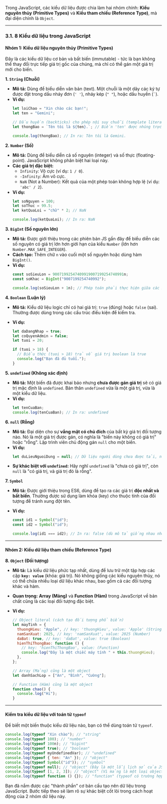 Trong JavaScript, các kiểu dữ liệu được chia làm hai nhóm chính: **Kiểu nguyên thủy (Primitive Types)** và **Kiểu tham chiếu (Reference Type)**, mà đại diện chính là `Object`.

---

### **3.1. 8 Kiểu dữ liệu trong JavaScript**

#### **Nhóm 1: Kiểu dữ liệu nguyên thủy (Primitive Types)**

Đây là các kiểu dữ liệu cơ bản và bất biến (immutable) - tức là bạn không thể thay đổi trực tiếp giá trị gốc của chúng, mà chỉ có thể gán một giá trị mới cho biến.

**1. `String` (Chuỗi)**

- **Mô tả:** Dùng để biểu diễn văn bản (text). Một chuỗi là một dãy các ký tự được đặt trong dấu nháy đơn (`' '`), nháy kép (`" "`), hoặc dấu huyền (`` ` ``).
- **Ví dụ:**
  ```javascript
  let loiChao = "Xin chào các bạn!";
  let ten = "Gemini";

  // Dấu huyền (backticks) cho phép nội suy chuỗi (template literals) - cực kỳ hữu ích
  let thongBao = `Tên tôi là ${ten}.`; // Biến 'ten' được nhúng trực tiếp vào chuỗi

  console.log(thongBao); // In ra: Tên tôi là Gemini.
  ```

**2. `Number` (Số)**

- **Mô tả:** Dùng để biểu diễn cả số nguyên (integer) và số thực (floating-point). JavaScript không phân biệt hai loại này.
- **Các giá trị đặc biệt:**
  - `Infinity`: Vô cực (ví dụ: `1 / 0`).
  - `-Infinity`: Âm vô cực.
  - `NaN` (Not a Number): Kết quả của một phép toán không hợp lệ (ví dụ: `'abc' / 2`).
- **Ví dụ:**
  ```javascript
  let soNguyen = 100;
  let soThuc = 99.5;
  let ketQuaLoi = "chữ" * 2; // NaN

  console.log(ketQuaLoi); // In ra: NaN
  ```

**3. `BigInt` (Số nguyên lớn)**

- **Mô tả:** Được giới thiệu trong các phiên bản JS gần đây để biểu diễn các số nguyên có giá trị lớn hơn giới hạn của kiểu `Number` (lớn hơn `Number.MAX_SAFE_INTEGER`).
- **Cách tạo:** Thêm chữ `n` vào cuối một số nguyên hoặc dùng hàm `BigInt()`.
- **Ví dụ:**
  ```javascript
  const soSieuLon = 90071992547409919007199254740991n;
  const soKhac = BigInt("9007199254740992");

  console.log(soSieuLon + 1n); // Phép toán phải thực hiện giữa các BigInt
  ```

**4. `Boolean` (Luận lý)**

- **Mô tả:** Kiểu dữ liệu logic chỉ có hai giá trị: `true` (đúng) hoặc `false` (sai). Thường được dùng trong các cấu trúc điều kiện để kiểm tra.
- **Ví dụ:**

  ```javascript
  let daDangNhap = true;
  let coQuyenAdmin = false;
  let tuoi = 20;

  if (tuoi > 18) {
    // Biểu thức (tuoi > 18) trả về giá trị boolean là true
    console.log("Bạn đã đủ tuổi.");
  }
  ```

**5. `undefined` (Không xác định)**

- **Mô tả:** Một biến đã được khai báo nhưng **chưa được gán giá trị** sẽ có giá trị mặc định là `undefined`. Bản thân `undefined` vừa là một giá trị, vừa là một kiểu dữ liệu.
- **Ví dụ:**
  ```javascript
  let tenCuaBan;
  console.log(tenCuaBan); // In ra: undefined
  ```

**6. `null` (Rỗng)**

- **Mô tả:** Đại diện cho sự **vắng mặt có chủ đích** của bất kỳ giá trị đối tượng nào. Nó là một giá trị được gán, có nghĩa là "biến này không có giá trị" hoặc "rỗng". Lập trình viên chủ động gán `null` cho một biến.
- **Ví dụ:**
  ```javascript
  let duLieuNguoiDung = null; // Dữ liệu người dùng chưa được tải, nên ta chủ động gán là null
  ```
- **Sự khác biệt với `undefined`:** Hãy nghĩ `undefined` là "chưa có giá trị", còn `null` là "có giá trị, và giá trị đó là rỗng".

**7. `Symbol`**

- **Mô tả:** Được giới thiệu trong ES6, dùng để tạo ra các giá trị **độc nhất và bất biến**. Thường được sử dụng làm khóa (key) cho thuộc tính của đối tượng để tránh xung đột tên.
- **Ví dụ:**

  ```javascript
  const id1 = Symbol("id");
  const id2 = Symbol("id");

  console.log(id1 === id2); // In ra: false (dù mô tả giống nhau nhưng chúng là duy nhất)
  ```

---

#### **Nhóm 2: Kiểu dữ liệu tham chiếu (Reference Type)**

**8. `Object` (Đối tượng)**

- **Mô tả:** Là kiểu dữ liệu phức tạp nhất, dùng để lưu trữ một tập hợp các cặp **`key: value`** (khóa: giá trị). Nó không giống các kiểu nguyên thủy, nó có thể chứa nhiều loại dữ liệu khác nhau, bao gồm cả các đối tượng khác và hàm.
- **Quan trọng:** **Array (Mảng)** và **Function (Hàm)** trong JavaScript về bản chất cũng là các loại đối tượng đặc biệt.
- **Ví dụ:**

  ```javascript
  // Object literal (cách tạo đối tượng phổ biến)
  let mayTinh = {
    thuongHieu: "Apple", // key: 'thuongHieu', value: 'Apple' (String)
    namSanXuat: 2025, // key: 'namSanXuat', value: 2025 (Number)
    daBat: true, // key: 'daBat', value: true (Boolean)
    hienThiThongBao: function () {
      // key: 'hienThiThongBao', value: (Function)
      console.log("Đây là một chiếc máy tính " + this.thuongHieu);
    },
  };

  // Array (Mảng) cũng là một object
  let danhSachLop = ["An", "Bình", "Cường"];

  // Function (Hàm) cũng là một object
  function chao() {
    console.log("Hi");
  }
  ```

---

#### **Kiểm tra kiểu dữ liệu với toán tử `typeof`**

Để biết một biến thuộc kiểu dữ liệu nào, bạn có thể dùng toán tử `typeof`.

```javascript
console.log(typeof "Xin chào"); // "string"
console.log(typeof 100); // "number"
console.log(typeof 100n); // "bigint"
console.log(typeof true); // "boolean"
console.log(typeof myUndefinedVar); // "undefined"
console.log(typeof { ten: "An" }); // "object"
console.log(typeof Symbol("id")); // "symbol"
console.log(typeof null); // "object" (Đây là một lỗi lịch sử của JS, nhưng vẫn được giữ lại)
console.log(typeof [1, 2, 3]); // "object" (Vì mảng là một loại object)
console.log(typeof function () {}); // "function" (typeof có trường hợp riêng cho function)
```

Bạn đã nắm được các "thành phần" cơ bản cấu tạo nên dữ liệu trong JavaScript. Bước tiếp theo sẽ làm rõ sự khác biệt cốt lõi trong cách hoạt động của 2 nhóm dữ liệu này.

